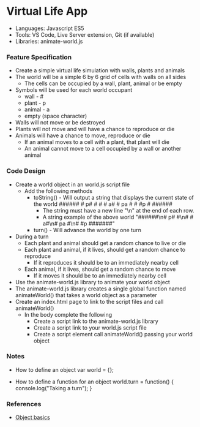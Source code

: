 
# Virtual Life App

* Languages: Javascript ES5
* Tools: VS Code, Live Server extension, Git (if available)
* Libraries: animate-world.js

### Feature Specification

* Create a simple virtual life simulation with walls, plants and animals
* The world will be a simple 6 by 6 grid of cells with walls on all sides
	* The cells can be occupied by a wall, plant, animal or be empty
* Symbols will be used for each world occupant
	* wall - #
	* plant - p
	* animal - a
	* empty (space character)
* Walls will not move or be destroyed
* Plants will not move and will have a chance to reproduce or die
* Animals will have a chance to move, reproduce or die
	* If an animal moves to a cell with a plant, that plant will die
	* An animal cannot move to a cell occupied by a wall or another animal

### Code Design

* Create a world object in an world.js script file
	* Add the following methods
		* toString() - Will output a string that displays the current state of the world
				######
				# p# #
				# # a#
				# pa #
				# #p #
				######
			* The string must have a new line "\n" at the end of each row.
			* A string example of the above world
					"######\n# p# #\n# # a#\n# pa #\n# #p #######"
		* turn() - Will advance the world by one turn
* During a turn
	* Each plant and animal should get a random chance to live or die
	* Each plant and animal, if it lives, should get a random chance to reproduce
		* If it reproduces it should be to an immediately nearby cell
	* Each animal, if it lives, should get a random chance to move
		* If it moves it should be to an immediately nearby cell
* Use the animate-world.js library to animate your world object
* The animate-world.js library creates a single global function named animateWorld() that takes a world object as a parameter
* Create an index.html page to link to the script files and call animateWorld()
	* In the body complete the following
		* Create a script link to the animate-world.js library
		* Create a script link to your world.js script file
		* Create a script element call animateWorld() passing your world object
				<body>
					<script src="http://brickhousecodecamp.org/educationMaterials/workbenchProjects/phase-i/virtual-life-01-app/animate-world.js"></script>
					<script src="world.js"></script>
					<script>
						animateWorld(world)
					</script>
				</body>

### Notes

* How to define an object
		var world = {};

* How to define a function for an object
		world.turn = function() {
			console.log("Taking a turn");
		}

### References

* [Object basics](http://brickhousecodecamp.org/docs/javascript/developer.mozilla.org/en-US/docs/Learn/JavaScript/Objects/Basics.html)